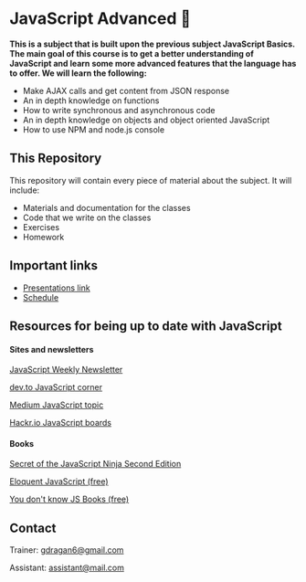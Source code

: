 # JavaScript Advanced &#x1F4D8;
**This is a subject that is built upon the previous subject JavaScript Basics. The main goal of this course is to get a better understanding of JavaScript and learn some more advanced features that the language has to offer. We will learn the following:**
* Make AJAX calls and get content from JSON response
* An in depth knowledge on functions
* How to write synchronous and asynchronous code
* An in depth knowledge on objects and object oriented JavaScript
* How to use NPM and node.js console

## This Repository
This repository will contain every piece of material about the subject. It will include:
* Materials and documentation for the classes 
* Code that we write on the classes
* Exercises
* Homework

## Important links
* [Presentations link](https://1drv.ms/u/s!Avm0QTH5BvHdgfQSI3o_Q7DLQOi8wQ?e=ZXSZnq)
* [Schedule](https://drive.google.com/file/d/1GjxpXz2uikzPr192BU9JEl0BrqpN6nCn/view?fbclid=IwAR2juYCaGw9mKzfjdUA5D-DjObTbdHmbYIKwQ6Qb_kuOEksGWxbdK6pXUqk)

## Resources for being up to date with JavaScript
#### Sites and newsletters
[JavaScript Weekly Newsletter](https://javascriptweekly.com/)

[dev.to JavaScript corner](https://dev.to/t/javascript)

[Medium JavaScript topic](https://medium.com/topic/javascript)

[Hackr.io JavaScript boards](https://hackr.io/tutorials/learn-javascript)

#### Books
[Secret of the JavaScript Ninja Second Edition](https://www.bookdepository.com/Secrets-of-the-JavaScript-Ninja--Second-Edition/9781617292859)

[Eloquent JavaScript (free)](https://eloquentjavascript.net/)

[You don't know JS Books (free)](https://github.com/getify/You-Dont-Know-JS)

## Contact
Trainer: gdragan6@gmail.com

Assistant: assistant@mail.com
